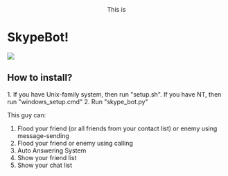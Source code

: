 <center>This is</center><h1>SkypeBot!</h1>
<img src="https://yandex.ru/images/search?text=skype.png&img_url=https%3A%2F%2Fupload.wikimedia.org%2Fwikipedia%2Fcommons%2F8%2F8c%2FSkype-icon.png&pos=0&rpt=simage&_=1456040304291"></img>

<h2>How to install?</h2>
  1. If you have Unix-family system, then run "setup.sh". If you have NT, then run "windows_setup.cmd"
  2. Run "skype_bot.py"

This guy can:
  1. Flood your friend (or all friends from your contact list) or enemy using message-sending
  2. Flood your friend or enemy using calling
  3. Auto Answering System
  4. Show your friend list
  5. Show your chat list
